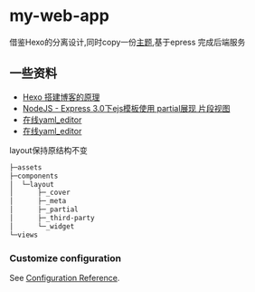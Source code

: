 # my-web-app

借鉴Hexo的分离设计,同时copy一份[主题](https://xaoxuu.com/wiki/material-x/),基于epress 完成后端服务

## 一些资料

- [Hexo 搭建博客的原理](https://segmentfault.com/p/1210000010636536/read)
- [NodeJS - Express 3.0下ejs模板使用 partial展现 片段视图](http://yijiebuyi.com/blog/e503a402ffac43ca1cbaba9d4317b54d.html)
- [在线yaml_editor](http://www.bejson.com/validators/yaml_editor/)
- [在线yaml_editor](http://www.bejson.com/validators/yaml_editor/)

layout保持原结构不变

```bash
├─assets
├─components
│  └─layout
│      ├─_cover
│      ├─_meta
│      ├─_partial
│      ├─_third-party
│      └─_widget
└─views
```

### Customize configuration

See [Configuration Reference](https://cli.vuejs.org/config/).
